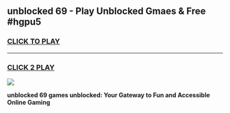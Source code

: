 
## unblocked 69 - Play Unblocked Gmaes & Free #hgpu5
<h3>
<a href="https://news.freeplayer.one?title=unblocked_69&ref=03M">CLICK TO PLAY</a></h3>
<hr>

<h3>
<a href="https://news.freeplayer.one?title=unblocked_69&ref=03M">CLICK 2 PLAY</a>
  
</h3>

<a href="https://news.freeplayer.one?title=unblocked_69&ref=03M"><img src="https://clearcache.store/games.png"></a>


**unblocked 69 games unblocked: Your Gateway to Fun and Accessible Online Gaming**
